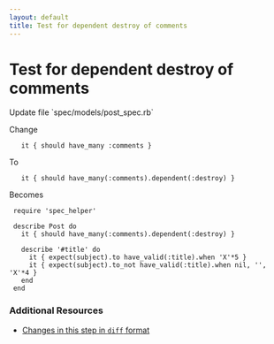 ```yaml
---
layout: default
title: Test for dependent destroy of comments
---
```


<h1 id="main">Test for dependent destroy of comments</h1>
Update file `spec/models/post_spec.rb`

Change
<pre><code>   it { should have_many :comments }</code></pre>


To
<pre><code>   it { should have_many(:comments).dependent(:destroy) }</code></pre>


Becomes
<pre><code> require &#39;spec_helper&#39;
&nbsp;
 describe Post do
   it { should have_many(:comments).dependent(:destroy) }
&nbsp;
   describe &#39;#title&#39; do
     it { expect(subject).to have_valid(:title).when &#39;X&#39;*5 }
     it { expect(subject).to_not have_valid(:title).when nil, &#39;&#39;, &#39;X&#39;*4 }
   end
 end
</code></pre>



### Additional Resources

* [Changes in this step in `diff` format](https://github.com/stevenhallen/rails_getting_started_bdd/commit/3db6d50615570f0715f7f214303f19ecd2452579)

